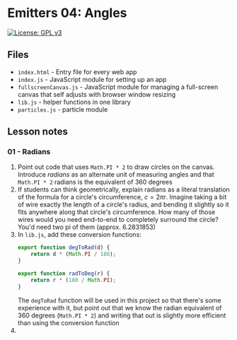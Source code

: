 # Emitters 04: Angles

[![License: GPL v3](https://img.shields.io/badge/License-GPLv3-blue.svg)](https://www.gnu.org/licenses/gpl-3.0)

## Files

* <code>index.html</code> - Entry file for every web app
* <code>index.js</code> - JavaScript module for setting up an app
* <code>fullscreenCanvas.js</code> - JavaScript module for managing a full-screen canvas that self adjusts with browser window resizing
* <code>lib.js</code> - helper functions in one library
* <code>particles.js</code> - particle module

## Lesson notes

### 01 - Radians

1. Point out code that uses <code>Math.PI * 2</code> to draw circles on the canvas. Introduce _radians_ as an alternate unit of measuring angles and that <code>Math.PI * 2</code> radians is the equivalent of 360 degrees
2. If students can think geometrically, explain radians as a literal translation of the formula for a circle's circumference, $c=2πr$. Imagine taking a bit of wire exactly the length of a circle's radius, and bending it slightly so it fits anywhere along that circle's circumference. How many of those wires would you need end-to-end to completely surround the circle? You'd need two pi of them (approx. 6.2831853)
3. In <code>lib.js</code>, add these conversion functions:
    ```js
    export function degToRad(d) {
        return d * (Math.PI / 180);
    }

    export function radToDeg(r) {
        return r * (180 / Math.PI);
    }
    ```
    The <code>degToRad</code> function will be used in this project so that there's some experience with it, but point out that we know the radian equivalent of 360 degrees (<code>Math.PI * 2</code>) and writing that out is slightly more efficient than using the conversion function
4. 